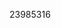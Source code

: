 [//]: # (Created by ./bin/manage_files.pl from ./species/Haemonchus_contortus/PRJEB506/Haemonchus_contortus_PRJEB506.publication.html on Thu Jun 11 13:44:16 2020)
23985316
